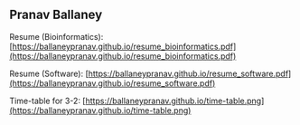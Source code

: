 ## Pranav Ballaney

Resume (Bioinformatics): [https://ballaneypranav.github.io/resume_bioinformatics.pdf](https://ballaneypranav.github.io/resume_bioinformatics.pdf)

Resume (Software): [https://ballaneypranav.github.io/resume_software.pdf](https://ballaneypranav.github.io/resume_software.pdf)

Time-table for 3-2: [https://ballaneypranav.github.io/time-table.png](https://ballaneypranav.github.io/time-table.png)